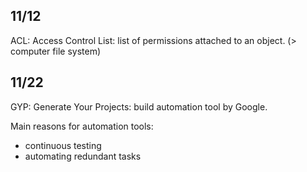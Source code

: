11/12
----

ACL: Access Control List: list of permissions attached to an object. (> computer file system)


11/22
-----

GYP: Generate Your Projects: build automation tool by Google.

Main reasons for automation tools:

* continuous testing
* automating redundant tasks

